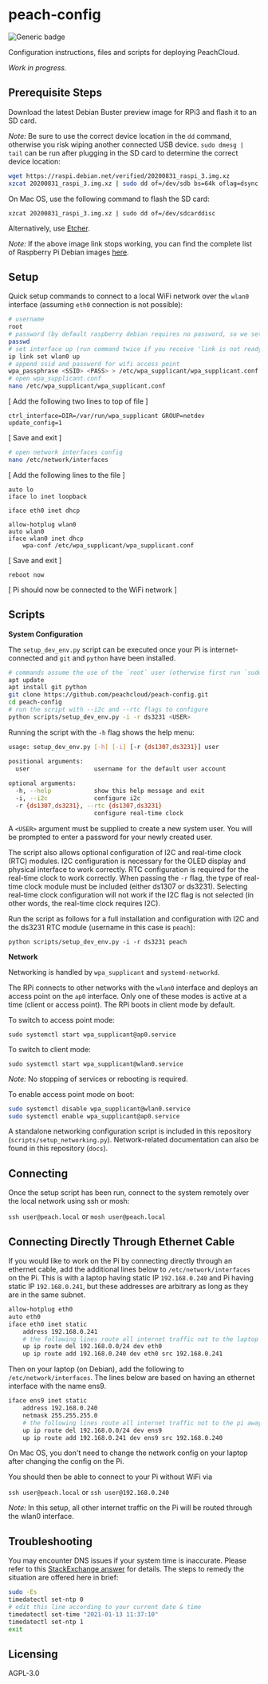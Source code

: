 # peach-config

![Generic badge](https://img.shields.io/badge/version-0.2.4-<COLOR>.svg)

Configuration instructions, files and scripts for deploying PeachCloud. 

_Work in progress._

## Prerequisite Steps

Download the latest Debian Buster preview image for RPi3 and flash it to an SD card.

_Note:_ Be sure to use the correct device location in the `dd` command, otherwise you risk wiping another connected USB device. `sudo dmesg | tail` can be run after plugging in the SD card to determine the correct device location:

```bash
wget https://raspi.debian.net/verified/20200831_raspi_3.img.xz
xzcat 20200831_raspi_3.img.xz | sudo dd of=/dev/sdb bs=64k oflag=dsync status=progress
```

On Mac OS, use the following command to flash the SD card:

`xzcat 20200831_raspi_3.img.xz | sudo dd of=/dev/sdcarddisc`

Alternatively, use [Etcher](https://www.balena.io/etcher/).

_Note:_ If the above image link stops working, you can find the complete list of Raspberry Pi Debian images [here](https://raspi.debian.net/tested-images/).

## Setup

Quick setup commands to connect to a local WiFi network over the `wlan0` interface (assuming `eth0` connection is not possible):

```bash
# username
root
# password (by default raspberry debian requires no password, so we set the password for root here)
passwd
# set interface up (run command twice if you receive 'link is not ready' error on first try)
ip link set wlan0 up
# append ssid and password for wifi access point
wpa_passphrase <SSID> <PASS> > /etc/wpa_supplicant/wpa_supplicant.conf
# open wpa_supplicant.conf
nano /etc/wpa_supplicant/wpa_supplicant.conf
```

[ Add the following two lines to top of file ]

```plaintext
ctrl_interface=DIR=/var/run/wpa_supplicant GROUP=netdev
update_config=1
```

[ Save and exit ]

```bash
# open network interfaces config
nano /etc/network/interfaces
```

[ Add the following lines to the file ]

```plaintext
auto lo
iface lo inet loopback

iface eth0 inet dhcp

allow-hotplug wlan0
auto wlan0
iface wlan0 inet dhcp
    wpa-conf /etc/wpa_supplicant/wpa_supplicant.conf
```


[ Save and exit ]

`reboot now`

[ Pi should now be connected to the WiFi network ]

## Scripts

**System Configuration**

The `setup_dev_env.py` script can be executed once your Pi is internet-connected and `git` and `python` have been installed. 

```bash
# commands assume the use of the `root` user (otherwise first run `sudo -Es`)
apt update
apt install git python
git clone https://github.com/peachcloud/peach-config.git
cd peach-config
# run the script with --i2c and --rtc flags to configure
python scripts/setup_dev_env.py -i -r ds3231 <USER>
```

Running the script with the `-h` flag shows the help menu:

```bash
usage: setup_dev_env.py [-h] [-i] [-r {ds1307,ds3231}] user

positional arguments:
  user                  username for the default user account
  
optional arguments:
  -h, --help            show this help message and exit
  -i, --i2c             configure i2c
  -r {ds1307,ds3231}, --rtc {ds1307,ds3231}
                        configure real-time clock
```

A `<USER>` argument must be supplied to create a new system user. You will be prompted to enter a password for your newly created user.

The script also allows optional configuration of I2C and real-time clock (RTC) modules. I2C configuration is necessary for the OLED display and physical interface to work correctly. RTC configuration is required for the real-time clock to work correctly. When passing the `-r` flag, the type of real-time clock module must be included (either ds1307 or ds3231). Selecting real-time clock configuration will not work if the I2C flag is not selected (in other words, the real-time clock requires I2C).

Run the script as follows for a full installation and configuration with I2C and the ds3231 RTC module (username in this case is `peach`):

`python scripts/setup_dev_env.py -i -r ds3231 peach`

**Network**

Networking is handled by `wpa_supplicant` and `systemd-networkd`.

The RPi connects to other networks with the `wlan0` interface and deploys an access point on the `ap0` interface. Only one of these modes is active at a time (client or access point). The RPi boots in client mode by default.

To switch to access point mode:

`sudo systemctl start wpa_supplicant@ap0.service`

To switch to client mode:

`sudo systemctl start wpa_supplicant@wlan0.service`

_Note:_ No stopping of services or rebooting is required.

To enable access point mode on boot:

```bash
sudo systemctl disable wpa_supplicant@wlan0.service
sudo systemctl enable wpa_supplicant@ap0.service
```

A standalone networking configuration script is included in this repository (`scripts/setup_networking.py`). Network-related documentation can also be found in this repository (`docs`).

## Connecting

Once the setup script has been run, connect to the system remotely over the local network using ssh or mosh:

`ssh user@peach.local` or `mosh user@peach.local`

## Connecting Directly Through Ethernet Cable

If you would like to work on the Pi by connecting directly through an ethernet cable, 
add the additional lines below to `/etc/network/interfaces` on the Pi.
This is with a laptop having static IP `192.168.0.240` and Pi having static IP `192.168.0.241`,
but these addresses are arbitrary as long as they are in the same subnet.

```bash
allow-hotplug eth0
auto eth0
iface eth0 inet static
    address 192.168.0.241 
    # the following lines route all internet traffic not to the laptop away from eth0 interface
    up ip route del 192.168.0.0/24 dev eth0
    up ip route add 192.168.0.240 dev eth0 src 192.168.0.241
```

Then on your laptop (on Debian), add the following to `/etc/network/interfaces`.
The lines below are based on having an ethernet interface with the name ens9.

```bash
iface ens9 inet static
    address 192.168.0.240 
    netmask 255.255.255.0
    # the following lines route all internet traffic not to the pi away from ens9 interface
    up ip route del 192.168.0.0/24 dev ens9
    up ip route add 192.168.0.241 dev ens9 src 192.168.0.240
```

On Mac OS, you don't need to change the network config on your laptop after changing the config on the Pi.

You should then be able to connect to your Pi without WiFi via

`ssh user@peach.local` or `ssh user@192.168.0.240`

_Note:_ In this setup, all other internet traffic on the Pi will be routed through the wlan0 interface.

## Troubleshooting

You may encounter DNS issues if your system time is inaccurate. Please refer to this [StackExchange answer](https://unix.stackexchange.com/a/570382/450882) for details. The steps to remedy the situation are offered here in brief:

```bash
sudo -Es
timedatectl set-ntp 0
# edit this line according to your current date & time
timedatectl set-time "2021-01-13 11:37:10"
timedatectl set-ntp 1
exit
```

## Licensing

AGPL-3.0
